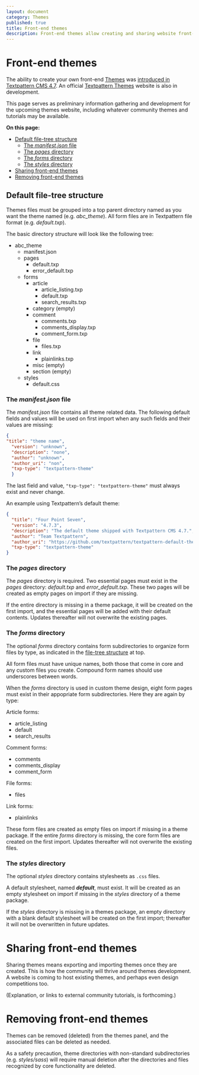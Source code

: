 ```yaml
---
layout: document
category: Themes
published: true
title: Front-end themes
description: Front-end themes allow creating and sharing website front-end designs, or creating different designs for different sections of a given website.
---
```


# Front-end themes

The ability to create your own front-end [Themes](https://docs.textpattern.com/administration/themes-panel) was [introduced in Textpattern CMS 4.7](https://textpattern.com/weblog/403/textpattern-cms-gains-themes-support). An official [Textpattern Themes](https://github.com/textpattern/textpattern-themes-website) website is also in development.

This page serves as preliminary information gathering and development for the upcoming themes website, including whatever community themes and tutorials may be available.

**On this page:**

* [Default file-tree structure](#default-file-tree-structure)
  * [The *manifest.json* file](#the-manifestjson-file)
  * [The *pages* directory](#the-pages-directory)
  * [The *forms* directory](#the-forms-directory)
  * [The *styles* directory](#the-styles-directory)
* [Sharing front-end themes](#sharing-front-end-themes)
* [Removing front-end themes](#removing-front-end-themes)

## Default file-tree structure 

Themes files must be grouped into a top parent directory named as you want the theme named (e.g. *abc_theme*). All form files are in Textpattern file format (e.g. *default.txp*).

The basic directory structure will look like the following tree:

* abc_theme
  * manifest.json
  * pages
    * default.txp
    * error_default.txp
  * forms
    * article
      * article_listing.txp
      * default.txp
      * search_results.txp
    * category (empty)
    * comment
      * comments.txp
      * comments_display.txp
      * comment_form.txp
    * file
      * files.txp
    * link
      * plainlinks.txp
    * misc (empty)
    * section (empty) 
  * styles
    * default.css 

### The *manifest.json* file

The _manifest.json_ file contains all theme related data. The following default fields and values will be used on first import when any such fields and their values are missing:

```json
{
"title": "theme name",
  "version": "unknown",
  "description": "none",
  "author": "unknown",
  "author_uri": "non",
  "txp-type": "textpattern-theme"
  }
```

The last field and value, `"txp-type": "textpattern-theme"` must always exist and never change.

An example using Textpattern’s default theme:

``` json
{
  "title": "Four Point Seven",
  "version": "4.7.3",
  "description": "The default theme shipped with Textpattern CMS 4.7.",
  "author": "Team Textpattern",
  "author_uri": "https://github.com/textpattern/textpattern-default-theme",
  "txp-type": "textpattern-theme"
}
``` 

### The *pages* directory

The *pages* directory is required. Two essential pages must exist in the *pages* directory: *default.txp* and *error_default.txp*. These two pages will be created as empty pages on import if they are missing.  

If the entire directory is missing in a theme package, it will be created on the first import, and the essential pages will be added with their default contents. Updates thereafter will not overwrite the existing pages.

### The *forms* directory

The optional *forms* directory contains form subdirectories to organize form files by type, as indicated in the [file-tree structure](#default-file-tree-structure) at top.

All form files must have unique names, both those that come in core and any custom files you create. Compound form names should use underscores between words.  

When the *forms* directory is used in custom theme design, eight form pages must exist in their appopriate form subdirectories. Here they are again by type:

Article forms:

  * article_listing
  * default
  * search_results

Comment forms:

  * comments
  * comments_display
  * comment_form

File forms:

  * files

Link forms:

  * plainlinks

These form files are created as empty files on import if missing in a theme package. If the entire *forms* directory is missing, the core form files are created on the first import. Updates thereafter will not overwrite the existing files.

### The *styles* directory

The optional _styles_ directory contains stylesheets as `.css` files.  

A default stylesheet, named ***default***, must exist. It will be created as an empty stylesheet on import if missing in the *styles* directory of a theme package.  

If the *styles* directory is missing in a themes package, an empty directory with a blank default stylesheet will be created on the first import; thereafter it will not be overwritten in future updates.

#  Sharing front-end themes

Sharing themes means exporting and importing themes once they are created. This is how the community will thrive around themes development. A website is coming to host existing themes, and  perhaps even design competitions too.

(Explanation, or links to external community tutorials, is forthcoming.)

# Removing front-end themes

Themes can be removed (deleted) from the themes panel, and the associated files can be deleted as needed.  

As a safety precaution, theme directories with non-standard subdirectories (e.g. *styles/sass*) will require manual deletion after the directories and files recognized by core functionality are deleted.
